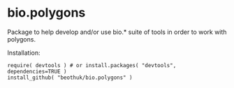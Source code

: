 # bio.polygons

Package to help develop and/or use bio.* suite of tools in order to work with polygons.

Installation:

```
require( devtools ) # or install.packages( "devtools", dependencies=TRUE )
install_github( "beothuk/bio.polygons" ) 
```

